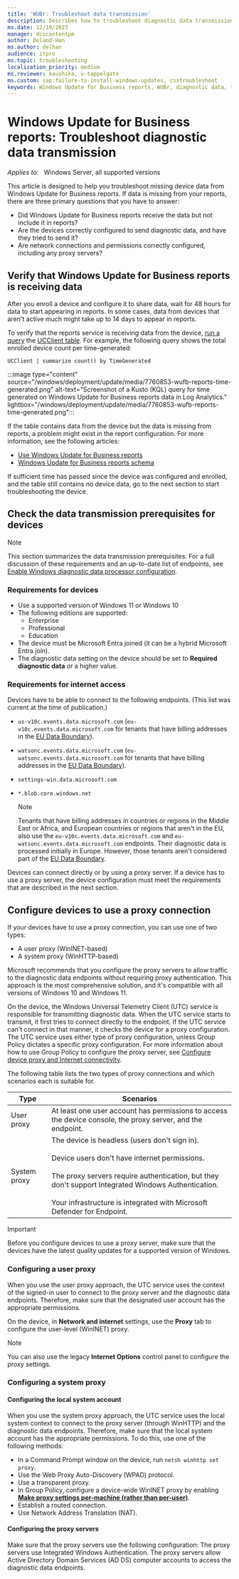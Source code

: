 ```yaml
---
title: 'WUBr: Troubleshoot data transmission'
description: Describes how to troubleshoot diagnostic data transmission issues in Windows Update for Business reports.
ms.date: 12/19/2023
manager: dcscontentpm
author: Deland-Han
ms.author: delhan
audience: itpro
ms.topic: troubleshooting
localization_priority: medium
ms.reviewer: kaushika, v-tappelgate
ms.custom: sap:failure-to-install-windows-updates, csstroubleshoot
keywords: Windows Update for Business reports, WUBr, diagnostic data, telemetry
---
```


# Windows Update for Business reports: Troubleshoot diagnostic data transmission

_Applies to:_ &nbsp; Windows Server, all supported versions

This article is designed to help you troubleshoot missing device data from Windows Update for Business reports.
If data is missing from your reports, there are three primary questions that you have to answer:  

- Did Windows Update for Business reports receive the data but not include it in reports?
- Are the devices correctly configured to send diagnostic data, and have they tried to send it?
- Are network connections and permissions correctly configured, including any proxy servers?

## Verify that Windows Update for Business reports is receiving data

After you enroll a device and configure it to share data, wait for 48 hours for data to start appearing in reports. In some cases, data from devices that aren't active much might take up to 14 days to appear in reports.

To verify that the reports service is receiving data from the device, [run a query](/windows/deployment/update/wufb-reports-use#display-windows-update-for-business-reports-data) the [UCClient table](/windows/deployment/update/wufb-reports-schema-ucclient). For example, the following query shows the total enrolled device count per time-generated:  

`UCClient | summarize count() by TimeGenerated`

:::image type="content" source="/windows/deployment/update/media/7760853-wufb-reports-time-generated.png" alt-text="Screenshot of a Kusto (KQL) query for time generated on Windows Update for Business reports data in Log Analytics." lightbox="/windows/deployment/update/media/7760853-wufb-reports-time-generated.png":::

If the table contains data from the device but the data is missing from reports, a problem might exist in the report configuration. For more information, see the following articles:

- [Use Windows Update for Business reports](/windows/deployment/update/wufb-reports-use)
- [Windows Update for Business reports schema](/windows/deployment/update/wufb-reports-schema)

If sufficient time has passed since the device was configured and enrolled, and the table still contains no device data, go to the next section to start troubleshooting the device.

## Check the data transmission prerequisites for devices

> [!NOTE]  
> This section summarizes the data transmission prerequisites. For a full discussion of these requirements and an up-to-date list of endpoints, see [Enable Windows diagnostic data processor configuration](/windows/privacy/configure-windows-diagnostic-data-in-your-organization#enable-windows-diagnostic-data-processor-configuration).

### Requirements for devices

- Use a supported version of Windows 11 or Windows 10
- The following editions are supported:
  - Enterprise
  - Professional
  - Education
- The device must be Microsoft Entra joined (it can be a hybrid Microsoft Entra join).
- The diagnostic data setting on the device should be set to **Required diagnostic data** or a higher value.

### Requirements for internet access

Devices have to be able to connect to the following endpoints. (This list was current at the time of publication.)

- `us-v10c.events.data.microsoft.com` (`eu-v10c.events.data.microsoft.com` for tenants that have billing addresses in the [EU Data Boundary](/privacy/eudb/eu-data-boundary-learn#eu-data-boundary-countries-and-datacenter-locations)).
- `watsonc.events.data.microsoft.com` (`eu-watsonc.events.data.microsoft.com` for tenants that have billing addresses in the [EU Data Boundary](/privacy/eudb/eu-data-boundary-learn#eu-data-boundary-countries-and-datacenter-locations)).
- `settings-win.data.microsoft.com`
- `*.blob.core.windows.net`

  > [!NOTE]  
  > Tenants that have billing addresses in countries or regions in the Middle East or Africa, and European countries or regions that aren't in the EU, also use the `eu-v10c.events.data.microsoft.com` and `eu-watsonc.events.data.microsoft.com` endpoints. Their diagnostic data is processed initially in Europe. However, those tenants aren't considered part of the [EU Data Boundary](/privacy/eudb/eu-data-boundary-learn).

Devices can connect directly or by using a proxy server. If a device has to use a proxy server, the device configuration must meet the requirements that are described in the next section.

## Configure devices to use a proxy connection

If your devices have to use a proxy connection, you can use one of two types:

- A user proxy (WinINET-based)
- A system proxy (WinHTTP-based)

Microsoft recommends that you configure the proxy servers to allow traffic to the diagnostic data endpoints without requiring proxy authentication. This approach is the most comprehensive solution, and it's compatible with all versions of Windows 10 and Windows 11.

On the device, the Windows Universal Telemetry Client (UTC) service is responsible for transmitting diagnostic data. When the UTC service starts to transmit, it first tries to connect directly to the endpoint. If the UTC service can't connect in that manner, it checks the device for a proxy configuration. The UTC service uses either type of proxy configuration, unless Group Policy dictates a specific proxy configuration. For more information about how to use Group Policy to configure the proxy server, see [Configure device proxy and Internet connectivity](/microsoft-365/security/defender-endpoint/configure-proxy-internet#configure-the-proxy-server-manually-using-a-registry-based-static-proxy).

The following table lists the two types of proxy connections and which scenarios each is suitable for.

| Type          | Scenarios |
| - | - |
| User proxy | At least one user account has permissions to access the device console, the proxy server, and the endpoint. |
| System proxy | The device is headless (users don't sign in).<br/><br/>Device users don't have internet permissions.<br/><br/>The proxy servers require authentication, but they don't support Integrated Windows Authentication.<br/><br/>Your infrastructure is integrated with Microsoft Defender for Endpoint. |

> [!IMPORTANT]  
> Before you configure devices to use a proxy server, make sure that the devices have the latest quality updates for a supported version of Windows.

### Configuring a user proxy

When you use the user proxy approach, the UTC service uses the context of the signed-in user to connect to the proxy server and the diagnostic data endpoints. Therefore, make sure that the designated user account has the appropriate permissions.

On the device, in **Network and internet** settings, use the **Proxy** tab to configure the user-level (WinINET) proxy.

> [!NOTE]  
> You can also use the legacy **Internet Options** control panel to configure the proxy settings.

### Configuring a system proxy

#### Configuring the local system account

When you use the system proxy approach, the UTC service uses the local system context to connect to the proxy server (through WinHTTP) and the diagnostic data endpoints. Therefore, make sure that the local system account has the appropriate permissions. To do this, use one of the following methods:

- In a Command Prompt window on the device, run `netsh winhttp set proxy`.
- Use the Web Proxy Auto-Discovery (WPAD) protocol.
- Use a transparent proxy.
- In Group Policy, configure a device-wide WinINET proxy by enabling **[Make proxy settings per-machine (rather than per-user)](https://gpsearch.azurewebsites.net/#683)**.  
- Establish a routed connection.
- Use Network Address Translation (NAT).

#### Configuring the proxy servers

Make sure that the proxy servers use the following configuration:
The proxy servers use Integrated Windows Authentication.
The proxy servers allow Active Directory Domain Services (AD DS) computer accounts to access the diagnostic data endpoints.
